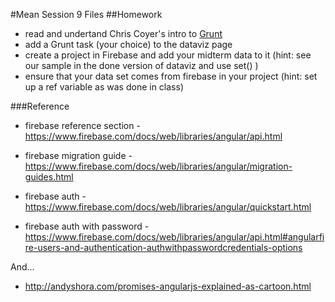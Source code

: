 #Mean Session 9 Files
##Homework
* read and undertand Chris Coyer's intro to [Grunt](https://24ways.org/2013/grunt-is-not-weird-and-hard/)
* add a Grunt task (your choice) to the dataviz page
* create a project in Firebase and add your midterm data to it (hint: see our sample in the done version of dataviz and use set() )
* ensure that your data set comes from firebase in your project (hint: set up a ref variable as was done in class)

###Reference
* firebase reference section - https://www.firebase.com/docs/web/libraries/angular/api.html
* firebase migration guide - https://www.firebase.com/docs/web/libraries/angular/migration-guides.html

* firebase auth - https://www.firebase.com/docs/web/libraries/angular/quickstart.html
* firebase auth with password - https://www.firebase.com/docs/web/libraries/angular/api.html#angularfire-users-and-authentication-authwithpasswordcredentials-options

And...
* http://andyshora.com/promises-angularjs-explained-as-cartoon.html
